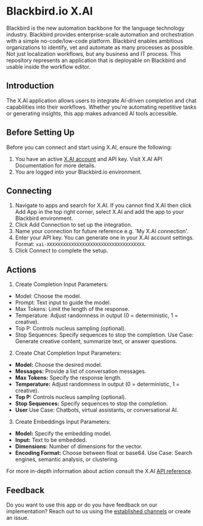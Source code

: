 # Blackbird.io X.AI

Blackbird is the new automation backbone for the language technology industry. Blackbird provides enterprise-scale automation and orchestration with a simple no-code/low-code platform. Blackbird enables ambitious organizations to identify, vet and automate as many processes as possible. Not just localization workflows, but any business and IT process. This repository represents an application that is deployable on Blackbird and usable inside the workflow editor.

## Introduction
<!-- begin docs -->
The X.AI application allows users to integrate AI-driven completion and chat capabilities into their workflows. Whether you're automating repetitive tasks or generating insights, this app makes advanced AI tools accessible.

## Before Setting Up

Before you can connect and start using X.AI, ensure the following:
1. You have an active [X.AI account](https://x.ai/) and API key. Visit X.AI API Documentation for more details.
2. You are logged into your Blackbird.io environment.

## Connecting

1. Navigate to apps and search for X.AI. If you cannot find X.AI then click Add App in the top right corner, select X.AI and add the app to your Blackbird environment.
2. Click Add Connection to set up the integration.
3. Name your connection for future reference e.g. 'My X.AI connection'.
4. Enter your API key. You can generate one in your X.AI account settings.
Format: `xai-XXXXXXXXXXXXXXXXXXXXXXXXXXXXXXXXXXXX`.
5. Click Connect to complete the setup.

## Actions

1. Create Completion
Input Parameters:
- Model: Choose the model.
- Prompt: Text input to guide the model.
- Max Tokens: Limit the length of the response.
- Temperature: Adjust randomness in output (0 = deterministic, 1 = creative).
- Top P: Controls nucleus sampling (optional).
- Stop Sequences: Specify sequences to stop the completion.
Use Case: Generate creative content, summarize text, or answer questions.

2. Create Chat Completion
Input Parameters:
- **Model:** Choose the desired model.
- **Messages:** Provide a list of conversation messages.
- **Max Tokens:** Specify the response length.
- **Temperature:** Adjust randomness in output (0 = deterministic, 1 = creative).
- **Top P:** Controls nucleus sampling (optional).
- **Stop Sequences:** Specify sequences to stop the completion.
- **User**
Use Case: Chatbots, virtual assistants, or conversational AI.

3. Create Embeddings
Input Parameters:
- **Model:** Specify the embedding model.
- **Input:** Text to be embedded.
- **Dimensions:** Number of dimensions for the vector.
- **Encoding Format:** Choose between float or base64.
Use Case: Search engines, semantic analysis, or clustering.

For more in-depth information about action consult the X.AI [API reference](https://docs.x.ai/api).

## Feedback
Do you want to use this app or do you have feedback on our implementation? Reach out to us using the [established channels](https://www.blackbird.io/) or create an issue.

<!-- end docs -->
